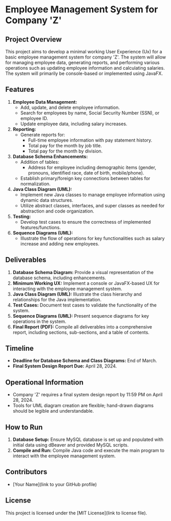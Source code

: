 # Employee Management System for Company 'Z'

## Project Overview
This project aims to develop a minimal working User Experience (Ux) for a basic employee management system for company 'Z'. The system will allow for managing employee data, generating reports, and performing various operations such as updating employee information and calculating salaries. The system will primarily be console-based or implemented using JavaFX.

## Features
1. **Employee Data Management:**
   - Add, update, and delete employee information.
   - Search for employees by name, Social Security Number (SSN), or employee ID.
   - Update employee data, including salary increases.
2. **Reporting:**
   - Generate reports for:
     - Full-time employee information with pay statement history.
     - Total pay for the month by job title.
     - Total pay for the month by division.
3. **Database Schema Enhancements:**
   - Addition of tables:
     - Address for employee including demographic items (gender, pronouns, identified race, date of birth, mobile/phone).
   - Establish primary/foreign key connections between tables for normalization.
4. **Java Class Diagram (UML):**
   - Implement new Java classes to manage employee information using dynamic data structures.
   - Utilize abstract classes, interfaces, and super classes as needed for abstraction and code organization.
5. **Testing:**
   - Develop test cases to ensure the correctness of implemented features/functions.
6. **Sequence Diagrams (UML):**
   - Illustrate the flow of operations for key functionalities such as salary increase and adding new employees.
   
## Deliverables
1. **Database Schema Diagram:** Provide a visual representation of the database schema, including enhancements.
2. **Minimum Working UX:** Implement a console or JavaFX-based UX for interacting with the employee management system.
3. **Java Class Diagram (UML):** Illustrate the class hierarchy and relationships for the Java implementation.
4. **Test Cases:** Document test cases to validate the functionality of the system.
5. **Sequence Diagrams (UML):** Present sequence diagrams for key operations in the system.
6. **Final Report (PDF):** Compile all deliverables into a comprehensive report, including sections, sub-sections, and a table of contents.

## Timeline
- **Deadline for Database Schema and Class Diagrams:** End of March.
- **Final System Design Report Due:** April 28, 2024.

## Operational Information
- Company 'Z' requires a final system design report by 11:59 PM on April 28, 2024.
- Tools for UML diagram creation are flexible; hand-drawn diagrams should be legible and understandable.

## How to Run
1. **Database Setup:** Ensure MySQL database is set up and populated with initial data using dBeaver and provided MySQL scripts.
2. **Compile and Run:** Compile Java code and execute the main program to interact with the employee management system.

## Contributors
- [Your Name](link to your GitHub profile)

## License
This project is licensed under the [MIT License](link to license file).
